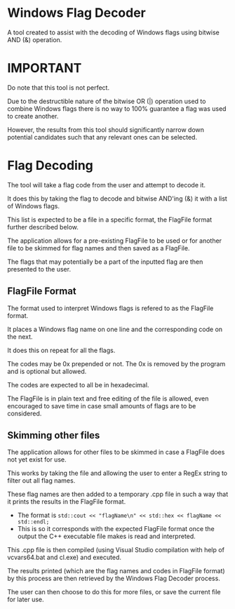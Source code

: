 # Windows Flag Decoder
A tool created to assist with the decoding of Windows flags using bitwise AND (&amp;) operation.

# IMPORTANT
Do note that this tool is not perfect.

Due to the destructible nature of the bitwise OR (|) operation used to combine Windows flags there is no way to 100% guarantee a flag was used to create another.

However, the results from this tool should significantly narrow down potential candidates such that any relevant ones can be selected.

# Flag Decoding
The tool will take a flag code from the user and attempt to decode it.

It does this by taking the flag to decode and bitwise AND'ing (&) it with a list of Windows flags.

This list is expected to be a file in a specific format, the FlagFile format further described below.

The application allows for a pre-existing FlagFile to be used or for another file to be skimmed for flag names and then saved as a FlagFile.

The flags that may potentially be a part of the inputted flag are then presented to the user.

## FlagFile Format
The format used to interpret Windows flags is refered to as the FlagFile format.

It places a Windows flag name on one line and the corresponding code on the next.

It does this on repeat for all the flags.

The codes may be 0x prepended or not. The 0x is removed by the program and is optional but allowed.

The codes are expected to all be in hexadecimal.

The FlagFile is in plain text and free editing of the file is allowed, even encouraged to save time in case small amounts of flags are to be considered.

## Skimming other files
The application allows for other files to be skimmed in case a FlagFile does not yet exist for use.

This works by taking the file and allowing the user to enter a RegEx string to filter out all flag names.

These flag names are then added to a temporary .cpp file in such a way that it prints the results in the FlagFile format.
- The format is `std::cout << "flagName\n" << std::hex << flagName << std::endl;`
- This is so it corresponds with the expected FlagFile format once the output the C++ executable file makes is read and interpreted.
	
This .cpp file is then compiled (using Visual Studio compilation with help of vcvars64.bat and cl.exe) and executed.

The results printed (which are the flag names and codes in FlagFile format) by this process are then retrieved by the Windows Flag Decoder process.

The user can then choose to do this for more files, or save the current file for later use.
